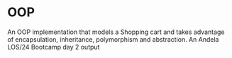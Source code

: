 # OOP
An OOP implementation that models a Shopping cart and takes advantage of encapsulation, inheritance, polymorphism and abstraction. An Andela LOS/24 Bootcamp day 2 output
